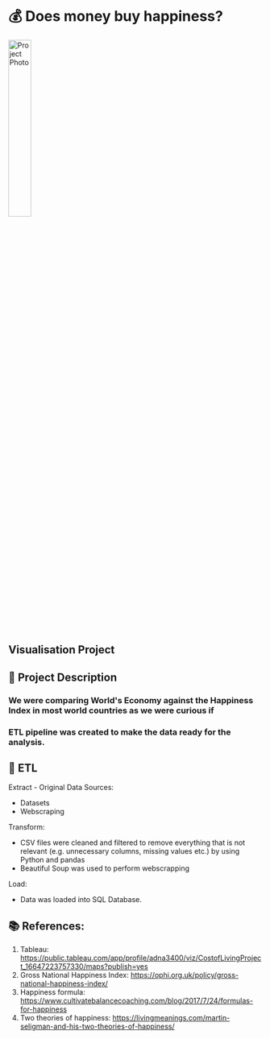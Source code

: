 # 💰 Does money buy happiness? 
<img src="https://github.com/rita-s/happiness_factor/blob/master/happiness.png" alt="Project Photo" title="Project Photo" width="30%">

## Visualisation Project

## 📝 Project Description
### We were comparing World's Economy against the Happiness Index in most world countries as we were curious if 

### ETL pipeline was created to make the data ready for the analysis.

## 💼 ETL
Extract - Original Data Sources:
* Datasets
* Webscraping

Transform:
* CSV files were cleaned and filtered to remove everything that is not relevant (e.g. unnecessary columns, missing values etc.) by using Python and pandas
* Beautiful Soup was used to perform webscrapping

Load:
* Data was loaded into SQL Database.

## 📚 References:
1. Tableau: https://public.tableau.com/app/profile/adna3400/viz/CostofLivingProject_16647223757330/maps?publish=yes
2. Gross National Happiness Index: https://ophi.org.uk/policy/gross-national-happiness-index/
3. Happiness formula: https://www.cultivatebalancecoaching.com/blog/2017/7/24/formulas-for-happiness
4. Two theories of happiness: https://livingmeanings.com/martin-seligman-and-his-two-theories-of-happiness/

